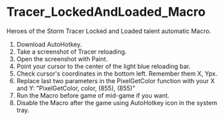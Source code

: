 # Tracer_LockedAndLoaded_Macro
Heroes of the Storm Tracer Locked and Loaded talent automatic Macro.

1. Download AutoHotkey.
2. Take a screenshot of Tracer reloading.
3. Open the screenshot with Paint.
4. Point your cursor to the center of the light blue reloading bar.
5. Check cursor's coordinates in the bottom left. Remember them X, Ypx.
6. Replace last two parameters in the PixelGetColor function with your X and Y: "PixelGetColor, color, (855), (855)" 
7. Run the Macro before game of mid-game if you want.
8. Disable the Macro after the game using AutoHotkey icon in the system tray.
